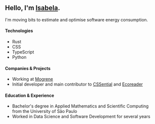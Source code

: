 ## Hello, I'm [Isabela](https://dematos.dev).

I'm moving bits to estimate and optimise software energy consumption.

#### Technologies
- Rust
- CSS
- TypeScript
- Python

#### Companies & Projects
- Working at [Mogrene](https://mogrene.com)
- Initial developer and main contributor to [CSSential](https://cssential.mogrene.com/) and [Ecoreader](https://github.com/mogrene/ecoreader/)

#### Education & Experience
- Bachelor's degree in Applied Mathematics and Scientific Computing from the University of São Paulo
- Worked in Data Science and Software Development for several years
